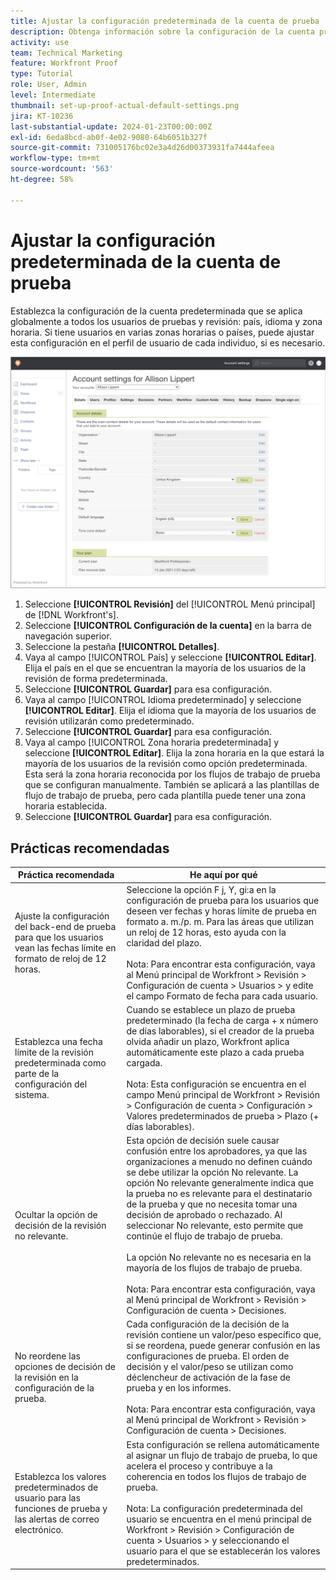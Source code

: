 ```yaml
---
title: Ajustar la configuración predeterminada de la cuenta de prueba
description: Obtenga información sobre la configuración de la cuenta predeterminada que se aplica globalmente a todos los usuarios de pruebas y revisión.
activity: use
team: Technical Marketing
feature: Workfront Proof
type: Tutorial
role: User, Admin
level: Intermediate
thumbnail: set-up-proof-actual-default-settings.png
jira: KT-10236
last-substantial-update: 2024-01-23T00:00:00Z
exl-id: 6eda8bcd-ab0f-4e02-9080-64b6051b327f
source-git-commit: 731005176bc02e3a4d26d00373931fa7444afeea
workflow-type: tm+mt
source-wordcount: '563'
ht-degree: 58%

---
```


# Ajustar la configuración predeterminada de la cuenta de prueba

Establezca la configuración de la cuenta predeterminada que se aplica globalmente a todos los usuarios de pruebas y revisión: país, idioma y zona horaria. Si tiene usuarios en varias zonas horarias o países, puede ajustar esta configuración en el perfil de usuario de cada individuo, si es necesario.

![Ventana Configuración de la cuenta para la revisión](assets/proof-system-setups-default-account-settings.png)

1. Seleccione **[!UICONTROL Revisión]** del [!UICONTROL Menú principal] de [!DNL Workfront's].
1. Seleccione **[!UICONTROL Configuración de la cuenta]** en la barra de navegación superior.
1. Seleccione la pestaña **[!UICONTROL Detalles]**.
1. Vaya al campo [!UICONTROL País] y seleccione **[!UICONTROL Editar]**. Elija el país en el que se encuentran la mayoría de los usuarios de la revisión de forma predeterminada.
1. Seleccione **[!UICONTROL Guardar]** para esa configuración.
1. Vaya al campo [!UICONTROL Idioma predeterminado] y seleccione **[!UICONTROL Editar]**. Elija el idioma que la mayoría de los usuarios de revisión utilizarán como predeterminado.
1. Seleccione **[!UICONTROL Guardar]** para esa configuración.
1. Vaya al campo [!UICONTROL Zona horaria predeterminada] y seleccione **[!UICONTROL Editar]**. Elija la zona horaria en la que estará la mayoría de los usuarios de la revisión como opción predeterminada. Esta será la zona horaria reconocida por los flujos de trabajo de prueba que se configuran manualmente. También se aplicará a las plantillas de flujo de trabajo de prueba, pero cada plantilla puede tener una zona horaria establecida.
1. Seleccione **[!UICONTROL Guardar]** para esa configuración.

## Prácticas recomendadas


| Práctica recomendada | He aquí por qué |
|---|---|
| Ajuste la configuración del back-end de prueba para que los usuarios vean las fechas límite en formato de reloj de 12 horas. | Seleccione la opción F j, Y, gi:a en la configuración de prueba para los usuarios que deseen ver fechas y horas límite de prueba en formato a. m./p. m. Para las áreas que utilizan un reloj de 12 horas, esto ayuda con la claridad del plazo. <br> <br>Nota: Para encontrar esta configuración, vaya al Menú principal de Workfront > Revisión > Configuración de cuenta > Usuarios > y edite el campo Formato de fecha para cada usuario. |
| Establezca una fecha límite de la revisión predeterminada como parte de la configuración del sistema. | Cuando se establece un plazo de prueba predeterminado (la fecha de carga + x número de días laborables), si el creador de la prueba olvida añadir un plazo, Workfront aplica automáticamente este plazo a cada prueba cargada. <br> <br>Nota: Esta configuración se encuentra en el campo Menú principal de Workfront > Revisión > Configuración de cuenta > Configuración > Valores predeterminados de prueba > Plazo (+ días laborables). |
| Ocultar la opción de decisión de la revisión no relevante. | Esta opción de decisión suele causar confusión entre los aprobadores, ya que las organizaciones a menudo no definen cuándo se debe utilizar la opción No relevante. La opción No relevante generalmente indica que la prueba no es relevante para el destinatario de la prueba y que no necesita tomar una decisión de aprobado o rechazado. Al seleccionar No relevante, esto permite que continúe el flujo de trabajo de prueba.<br> <br>La opción No relevante no es necesaria en la mayoría de los flujos de trabajo de prueba.<br> <br>Nota: Para encontrar esta configuración, vaya al Menú principal de Workfront > Revisión > Configuración de cuenta > Decisiones. |
| No reordene las opciones de decisión de la revisión en la configuración de la prueba. | Cada configuración de la decisión de la revisión contiene un valor/peso específico que, si se reordena, puede generar confusión en las configuraciones de prueba. El orden de decisión y el valor/peso se utilizan como déclencheur de activación de la fase de prueba y en los informes.<br> <br>Nota: Para encontrar esta configuración, vaya al Menú principal de Workfront > Revisión > Configuración de cuenta > Decisiones. |
| Establezca los valores predeterminados de usuario para las funciones de prueba y las alertas de correo electrónico. | Esta configuración se rellena automáticamente al asignar un flujo de trabajo de prueba, lo que acelera el proceso y contribuye a la coherencia en todos los flujos de trabajo de prueba.<br> <br>Nota: La configuración predeterminada del usuario se encuentra en el menú principal de Workfront > Revisión > Configuración de cuenta > Usuarios > y seleccionando el usuario para el que se establecerán los valores predeterminados. |

